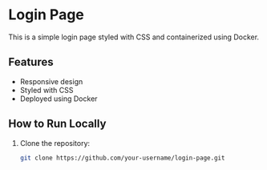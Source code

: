 # Login Page

This is a simple login page styled with CSS and containerized using Docker.

## Features
- Responsive design
- Styled with CSS
- Deployed using Docker

## How to Run Locally
1. Clone the repository:
   ```bash
   git clone https://github.com/your-username/login-page.git
